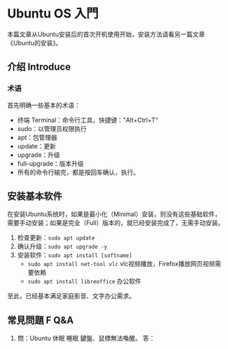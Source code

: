 # Ubuntu OS 入門

本篇文章从Ubuntu安装后的首次开机使用开始，安装方法请看另一篇文章《Ubuntu的安装》。

## 介绍 Introduce

### 术语

首先明确一些基本的术语：

* 终端 Terminal：命令行工具，快捷键：”Alt+Ctrl+T“
* sudo：以管理员权限执行
* apt：包管理器
* update：更新
* upgrade：升级
* full-upgrade：版本升级
* 所有的命令行输完，都是按回车确认，执行。

## 安装基本软件

在安装Ubuntu系统时，如果是最小化（Minimal）安装，则没有这些基础软件，需要手动安装；如果是完全（Full）版本的，就已经安装完成了，无需手动安装。

1. 检查更新：`sudo apt update` 
2. 确认升级：`sudo apt upgrade -y` 
3. 安装软件：`sudo apt install [softname]`
    * `sudo apt install net-tool vlc` vlc视频播放，Firefox播放网页视频需要依赖
    * `sudo apt install libreoffice` 办公软件

至此，已经基本满足家庭影音、文字办公需求。



## 常見問題 F Q&A

1. 問：Ubuntu 休眠 睡眠 鍵盤、鼠標無法喚醒。
   答：

